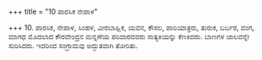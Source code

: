 +++
title = "10 ಪಾರಸಿಕ ನೇಪಾಳ"

+++
10. ಪಾರಸಿಕ, ನೇಪಾಳ, ಸಿಂಹಳ, ವೀರಬಾಹ್ಲಿಕ, ಯವನ, ಕೌಸಲ, ಪಾರಿಯಾತ್ರರು, ತುರುಕ, ಬರ್ಬರ, ವಂಗ, ಮಾಗಧ ಮೊದಲಾದ ಕೌರವೇಂದ್ರನ ಮನ್ನಣೆಯ ಪರಿವಾರದವರು ಸಾತ್ಯಕಿಯನ್ನು ಕೆಣಕಿದರು. ಬಾಣಗಳ ಜಾಲವನ್ನೇ ಸುರಿಸಿದರು. ಇದರಿಂದ ಸಂಗ್ರಾಮವು ಅದ್ಭುತವಾಗಿ ತೋರಿತು.